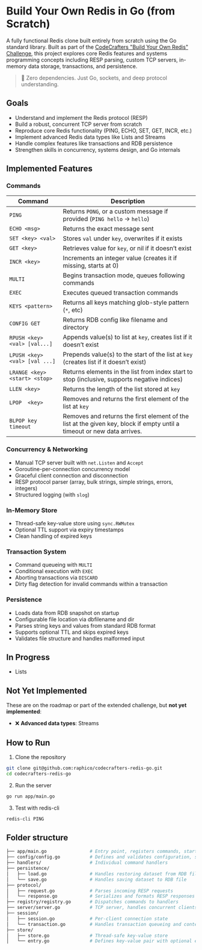 # Build Your Own Redis in Go (from Scratch)

A fully functional Redis clone built entirely from scratch using the Go standard library. Built as part of the [CodeCrafters "Build Your Own Redis" Challenge](https://codecrafters.io/challenges/redis), this project explores core Redis features and systems programming concepts including RESP parsing, custom TCP servers, in-memory data storage, transactions, and persistence.

> 🚀 Zero dependencies. Just Go, sockets, and deep protocol understanding.

## Goals

- Understand and implement the Redis protocol (RESP)
- Build a robust, concurrent TCP server from scratch
- Reproduce core Redis functionality (PING, ECHO, SET, GET, INCR, etc.)
- Implement advanced Redis data types like Lists and Streams
- Handle complex features like transactions and RDB persistence
- Strengthen skills in concurrency, systems design, and Go internals

## Implemented Features

### Commands

| Command                       | Description                                                                                                             |
| ----------------------------- | ----------------------------------------------------------------------------------------------------------------------- |
| `PING`                        | Returns `PONG`, or a custom message if provided (`PING hello` → `hello`)                                                |
| `ECHO <msg>`                  | Returns the exact message sent                                                                                          |
| `SET <key> <val>`             | Stores `val` under `key`, overwrites if it exists                                                                       |
| `GET <key>`                   | Retrieves value for `key`, or nil if it doesn’t exist                                                                   |
| `INCR <key>`                  | Increments an integer value (creates it if missing, starts at 0)                                                        |
| `MULTI`                       | Begins transaction mode, queues following commands                                                                      |
| `EXEC`                        | Executes queued transaction commands                                                                                    |
| `KEYS <pattern>`              | Returns all keys matching glob-style pattern (`*`, etc)                                                                 |
| `CONFIG GET`                  | Returns RDB config like filename and directory                                                                          |
| `RPUSH <key> <val> [val...]`  | Appends value(s) to list at `key`, creates list if it doesn’t exist                                                     |
| `LPUSH <key> <val> [val ...]` | Prepends value(s) to the start of the list at `key` (creates list if it doesn’t exist)                                  |
| `LRANGE <key> <start> <stop>` | Returns elements in the list from index start to stop (inclusive, supports negative indices)                            |
| `LLEN <key>`                  | Returns the length of the list stored at `key`                                                                          |
| `LPOP  <key>`                 | Removes and returns the first element of the list at `key`                                                              |
| `BLPOP key timeout`           | Removes and returns the first element of the list at the given key, block if empty until a timeout or new data arrives. |

### Concurrency & Networking

- Manual TCP server built with `net.Listen` and `Accept`
- Goroutine-per-connection concurrency model
- Graceful client connection and disconnection
- RESP protocol parser (array, bulk strings, simple strings, errors, integers)
- Structured logging (with `slog`)

### In-Memory Store

- Thread-safe key-value store using `sync.RWMutex`
- Optional TTL support via expiry timestamps
- Clean handling of expired keys

### Transaction System

- Command queueing with `MULTI`
- Conditional execution with `EXEC`
- Aborting transactions via `DISCARD`
- Dirty flag detection for invalid commands within a transaction

### Persistence

- Loads data from RDB snapshot on startup
- Configurable file location via dbfilename and dir
- Parses string keys and values from standard RDB format
- Supports optional TTL and skips expired keys
- Validates file structure and handles malformed input

## In Progress

- Lists

## Not Yet Implemented

These are on the roadmap or part of the extended challenge, but **not yet implemented**:

- ❌ **Advanced data types**: Streams

## How to Run

1. Clone the repository

```bash
git clone git@github.com:raphico/codecrafters-redis-go.git
cd codecrafters-redis-go
```

2. Run the server

```bash
go run app/main.go
```

3. Test with redis-cli

```bash
redis-cli PING
```

## Folder structure

```bash
├── app/main.go                # Entry point, registers commands, starts server
├── config/config.go           # Defines and validates configuration, such as RDB path
├── handlers/                  # Individual command handlers
├── persistence/
│   ├── load.go                # Handles restoring dataset from RDB file
│   └── save.go                # Handles saving dataset to RDB file
├── protocol/
│   ├── request.go             # Parses incoming RESP requests
│   └── response.go            # Serializes and formats RESP responses
├── registry/registry.go       # Dispatches commands to handlers
├── server/server.go           # TCP server, handles concurrent clients
├── session/
│   ├── session.go             # Per-client connection state
│   └── transaction.go         # Handles transaction queueing and context
├── store/
│   ├── store.go               # Thread-safe key-value store
│   └── entry.go               # Defines key-value pair with optional expiry
```
